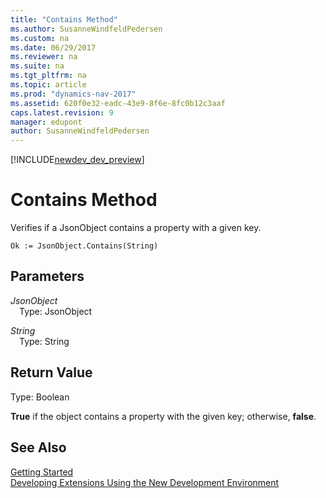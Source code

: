 ```yaml
---
title: "Contains Method"
ms.author: SusanneWindfeldPedersen
ms.custom: na
ms.date: 06/29/2017
ms.reviewer: na
ms.suite: na
ms.tgt_pltfrm: na
ms.topic: article
ms.prod: "dynamics-nav-2017"
ms.assetid: 620f0e32-eadc-43e9-8f6e-8fc0b12c3aaf
caps.latest.revision: 9
manager: edupont
author: SusanneWindfeldPedersen
---
```


[!INCLUDE[newdev_dev_preview](../includes/newdev_dev_preview.md)]

# Contains Method
Verifies if a JsonObject contains a property with a given key.

```
Ok := JsonObject.Contains(String)
```

## Parameters
*JsonObject*  
&emsp;Type: JsonObject

*String*  
&emsp;Type: String

## Return Value
Type: Boolean

**True** if the object contains a property with the given key; otherwise, **false**.

## See Also
[Getting Started](../devenv-get-started.md)  
[Developing Extensions Using the New Development Environment](../devenv-dev-overview.md)
